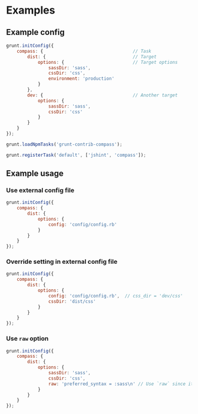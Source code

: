 # Examples

## Example config

```javascript
grunt.initConfig({
	compass: {									// Task
		dist: {									// Target
			options: {							// Target options
				sassDir: 'sass',
				cssDir: 'css',
				environment: 'production'
			}
		},
		dev: {									// Another target
			options: {
				sassDir: 'sass',
				cssDir: 'css'
			}
		}
	}
});

grunt.loadNpmTasks('grunt-contrib-compass');

grunt.registerTask('default', ['jshint', 'compass']);
```


## Example usage


### Use external config file

```javascript
grunt.initConfig({
	compass: {
		dist: {
			options: {
				config: 'config/config.rb'
			}
		}
	}
});
```

### Override setting in external config file

```javascript
grunt.initConfig({
	compass: {
		dist: {
			options: {
				config: 'config/config.rb',  // css_dir = 'dev/css'
				cssDir: 'dist/css'
			}
		}
	}
});
```

### Use `raw` option

```javascript
grunt.initConfig({
	compass: {
		dist: {
			options: {
				sassDir: 'sass',
				cssDir: 'css',
				raw: 'preferred_syntax = :sass\n' // Use `raw` since it's not directly available
			}
		}
	}
});
```
